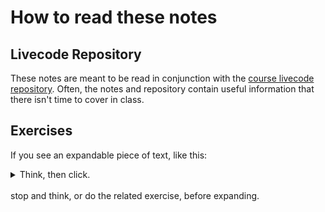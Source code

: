 # How to read these notes

## Livecode Repository 

These notes are meant to be read in conjunction with the [course livecode repository](https://github.com/cs0320/class-livecode). Often, the notes and repository contain useful information that there isn't time to cover in class. 

## Exercises

If you see an expandable piece of text, like this:
<details>
<summary>Think, then click.</summary>

Text for you to read _after_ thinking or doing an exercise...

</details>
</br>
stop and think, or do the related exercise, before expanding. 

